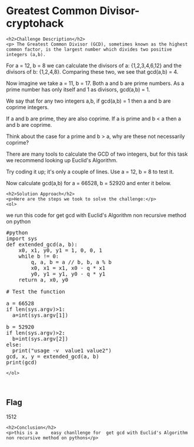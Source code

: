
<!DOCTYPE html>
<html>

<body>
    <h1>Greatest Common Divisor- cryptohack</h1>

    <h2>Challenge Description</h2>
    <p> The Greatest Common Divisor (GCD), sometimes known as the highest common factor, is the largest number which divides two positive integers (a,b).

For a = 12, b = 8 we can calculate the divisors of a: {1,2,3,4,6,12} and the divisors of b: {1,2,4,8}. Comparing these two, we see that gcd(a,b) = 4.

Now imagine we take a = 11, b = 17. Both a and b are prime numbers. As a prime number has only itself and 1 as divisors, gcd(a,b) = 1.

We say that for any two integers a,b, if gcd(a,b) = 1 then a and b are coprime integers.

If a and b are prime, they are also coprime. If a is prime and b < a then a and b are coprime.

Think about the case for a prime and b > a, why are these not necessarily coprime?


There are many tools to calculate the GCD of two integers, but for this task we recommend looking up Euclid's Algorithm.

Try coding it up; it's only a couple of lines. Use a = 12, b = 8 to test it.

Now calculate gcd(a,b) for a = 66528, b = 52920 and enter it below.
 
</p>
 
    <h2>Solution Approach</h2>
    <p>Here are the steps we took to solve the challenge:</p>
    <ol>
we run this code for get gcd with Euclid's Algorithm non recursive method on python
<pre>
#python
import sys
def extended_gcd(a, b):
    x0, x1, y0, y1 = 1, 0, 0, 1
    while b != 0:
        q, a, b = a // b, b, a % b
        x0, x1 = x1, x0 - q * x1
        y0, y1 = y1, y0 - q * y1
    return a, x0, y0

# Test the function

a = 66528
if len(sys.argv)>1:
  a=int(sys.argv[1])

b = 52920  
if len(sys.argv)>2:
  b=int(sys.argv[2])
else:
  print("usage -v  value1 value2")
gcd, x, y = extended_gcd(a, b)
print(gcd)
</pre>
       
    
    </ol>
<br>
    <h2>Flag</h2>
    <p class="flag">1512
</p>

    <h2>Conclusion</h2>
    <p>this is a     easy chanllenge for  get gcd with Euclid's Algorithm non recursive method on pythons</p>
</body>
</html>


